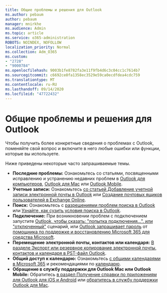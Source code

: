 ```yaml
---
title: Общие проблемы и решения для Outlook
ms.author: pebaum
author: pebaum
manager: mnirkhe
ms.audience: Admin
ms.topic: article
ms.service: o365-administration
ROBOTS: NOINDEX, NOFOLLOW
localization_priority: Normal
ms.collection: Adm_O365
ms.custom:
- "2728"
- "9000784"
ms.openlocfilehash: 9003b1fe8782fa3e11f9fb4d6c3c04cc1c7614b7
ms.sourcegitcommit: c6692ce0fa1358ec3529e59ca0ecdfdea4cdc759
ms.translationtype: MT
ms.contentlocale: ru-RU
ms.lasthandoff: 09/14/2020
ms.locfileid: "47722432"
---
```

# <a name="outlook-common-issues-and-resolutions"></a>Общие проблемы и решения для Outlook

Чтобы получить более конкретные сведения о проблемах с Outlook, поменяйте свой вопрос и включите в него любые ошибки или функции, которые вы используете.

Ниже приведены некоторые часто запрашиваемые темы.

- **Последние проблемы:**  Ознакомьтесь со статьями, посвященными исправлению и устранению недавних проблем в  [Outlook для компьютеров](https://support.office.com/article/ecf61305-f84f-4e13-bb73-95a214ac1230),  [Outlook для Mac](https://support.office.com/article/54afa5e3-db38-422a-9d94-3b55330ded8e)  или  [Outlook Mobile](https://support.office.com/article/a264ef01-9c88-48fb-9285-7017e4f31f02).
- **Учетные записи:**  Ознакомьтесь  [со статьей Добавление учетной записи электронной почты в Outlook](https://support.office.com/article/6e27792a-9267-4aa4-8bb6-c84ef146101b)  или  [Создание почтовых ящиков пользователей в Exchange Online](https://docs.microsoft.com/Exchange/recipients-in-exchange-online/create-user-mailboxes).
- **Поиск:**  Ознакомьтесь с  [разрешениями проблем поиска в Outlook](https://support.office.com/article/2556b11f-f4d8-46be-b0a7-de33a3f4f066)  или  [Узнайте, как сузить условия поиска в Outlook](https://support.office.com/article/D824D1E9-A255-4C8A-8553-276FB895A8DA).
- **Подключение:**  При возникновении проблем с подключением запустите  [Outlook, чтобы сказать: "попытка подключения...". или "отключенный"](https://aka.ms/SaRA-OutlookDisconnect)  сценарий, или  [Outlook запрашивает пароль](https://aka.ms/SaRA-OutlookPwdPrompt)  от  [помощника по поддержке и восстановлению Microsoft 365 для средства Microsoft](https://diagnostics.outlook.com/#/).
- **Перемещение электронной почты, контактов или календаря:**  [В разделе Экспорт или резервное копирование электронной почты, контактов и календаря в PST-файл Outlook](https://support.office.com/article/14252b52-3075-4e9b-be4e-ff9ef1068f91).
- **Общий доступ к календарю:**  Ознакомьтесь  [с общими календарями в Microsoft 365](https://support.office.com/article/b576ecc3-0945-4d75-85f1-5efafb8a37b4)  и рекомендациями по  [календарю](https://support.office.com/article/D93F72D3-2361-4E0D-8D6A-5C4939C17F39).
- **Обращение в службу поддержки для Outlook Mac или Outlook Mobile:**  Обратитесь  [в раздел Получение справки по приложениям для Outlook для iOS и Android](https://support.office.com/article/218a22d1-9fa5-4889-b689-de1c63493243)  или  [обратитесь в службу поддержки Outlook для Mac](https://support.office.com/article/d0410177-8e65-4487-93f7-206a3a3d71a8).

